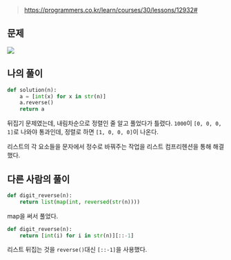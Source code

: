 > https://programmers.co.kr/learn/courses/30/lessons/12932#

## 문제
![](https://images.velog.io/images/suasue/post/0295647c-9706-4aa0-aadf-fbd59519bb56/ef.PNG)

## 나의 풀이
```python
def solution(n):
    a = [int(x) for x in str(n)]
    a.reverse()
    return a
```
뒤집기 문제였는데, 내림차순으로 정렬인 줄 알고 풀었다가 틀렸다. `1000`이 `[0, 0, 0, 1]`로 나와야 통과인데, 정렬로 하면 `[1, 0, 0, 0]`이 나온다. 

리스트의 각 요소들을 문자에서 정수로 바꿔주는 작업을 리스트 컴프리헨션을 통해 해결했다. 

## 다른 사람의 풀이
```python
def digit_reverse(n):
    return list(map(int, reversed(str(n))))
```
map을 써서 풀었다.

```python
def digit_reverse(n):
    return [int(i) for i in str(n)][::-1]
```
리스트 뒤집는 것을 `reverse()`대신 `[::-1]`을 사용했다.